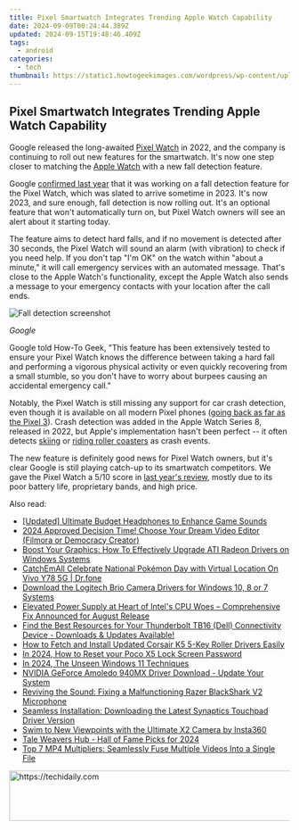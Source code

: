 ```yaml
---
title: Pixel Smartwatch Integrates Trending Apple Watch Capability
date: 2024-09-09T00:24:44.389Z
updated: 2024-09-15T19:48:46.409Z
tags:
  - android
categories:
  - tech
thumbnail: https://static1.howtogeekimages.com/wordpress/wp-content/uploads/2022/10/Google-Pixel-Watch-Review-11.jpg
---
```


## Pixel Smartwatch Integrates Trending Apple Watch Capability

Google released the long-awaited [Pixel Watch](https://facebook-video-recording.techidaily.com/repair-glitches-in-instagram-likescomments-for-2024/) in 2022, and the company is continuing to roll out new features for the smartwatch. It's now one step closer to matching the [Apple Watch](https://extra-information.techidaily.com/clearer-captures-await-with-next-gen-tracker-tech-for-2024/) with a new fall detection feature.

 Google [confirmed last year](https://fox-http.techidaily.com/in-2024-clear-water-footage-pro-techniques-for-gopro-underwater-scenes/) that it was working on a fall detection feature for the Pixel Watch, which was slated to arrive sometime in 2023\. It's now 2023, and sure enough, fall detection is now rolling out. It's an optional feature that won't automatically turn on, but Pixel Watch owners will see an alert about it starting today.

 The feature aims to detect hard falls, and if no movement is detected after 30 seconds, the Pixel Watch will sound an alarm (with vibration) to check if you need help. If you don't tap "I'm OK" on the watch within "about a minute," it will call emergency services with an automated message. That's close to the Apple Watch's functionality, except the Apple Watch also sends a message to your emergency contacts with your location after the call ends.

![Fall detection screenshot](https://static1.howtogeekimages.com/wordpress/wp-content/uploads/2023/02/FallDetect_1x1_NoDisclaimer_1-121-dragged.jpeg) 

_Google_

 Google told How-To Geek, "This feature has been extensively tested to ensure your Pixel Watch knows the difference between taking a hard fall and performing a vigorous physical activity or even quickly recovering from a small stumble, so you don't have to worry about burpees causing an accidental emergency call."

 Notably, the Pixel Watch is still missing any support for car crash detection, even though it is available on all modern Pixel phones ([going back as far as the Pixel 3](https://support.google.com/pixelphone/answer/7055029?hl=en#zippy=%2Cturn-on-car-crash-detection)). Crash detection was added in the Apple Watch Series 8, released in 2022, but Apple's implementation hasn't been perfect -- it often detects [skiing](https://www.macworld.com/article/1473802/apple-acknowledges-faulty-crash-detection-skiers.html) or [riding roller coasters](https://www.usatoday.com/story/tech/2022/10/10/iphone-14-roller-coaster-crash-detection/8235378001/) as crash events.

 The new feature is definitely good news for Pixel Watch owners, but it's clear Google is still playing catch-up to its smartwatch competitors. We gave the Pixel Watch a 5/10 score in [last year's review](https://facebook-video-recording.techidaily.com/repair-glitches-in-instagram-likescomments-for-2024/), mostly due to its poor battery life, proprietary bands, and high price.

<ins class="adsbygoogle"
     style="display:block"
     data-ad-format="autorelaxed"
     data-ad-client="ca-pub-7571918770474297"
     data-ad-slot="1223367746"></ins>

<ins class="adsbygoogle"
     style="display:block"
     data-ad-client="ca-pub-7571918770474297"
     data-ad-slot="8358498916"
     data-ad-format="auto"
     data-full-width-responsive="true"></ins>

<span class="atpl-alsoreadstyle">Also read:</span>
<div><ul>
<li><a href="https://on-screen-recording.techidaily.com/updated-ultimate-budget-headphones-to-enhance-game-sounds/"><u>[Updated] Ultimate Budget Headphones to Enhance Game Sounds</u></a></li>
<li><a href="https://on-screen-recording.techidaily.com/2024-approved-decision-time-choose-your-dream-video-editor-filmora-or-democracy-creator/"><u>2024 Approved Decision Time! Choose Your Dream Video Editor (Filmora or Democracy Creator)</u></a></li>
<li><a href="https://hardware-help.techidaily.com/boost-your-graphics-how-to-effectively-upgrade-ati-radeon-drivers-on-windows-systems/"><u>Boost Your Graphics: How To Effectively Upgrade ATI Radeon Drivers on Windows Systems</u></a></li>
<li><a href="https://change-location.techidaily.com/catchemall-celebrate-national-pokemon-day-with-virtual-location-on-vivo-y78-5g-drfone-by-drfone-virtual-android/"><u>CatchEmAll Celebrate National Pokémon Day with Virtual Location On Vivo Y78 5G | Dr.fone</u></a></li>
<li><a href="https://hardware-help.techidaily.com/download-the-logitech-brio-camera-drivers-for-windows-10-8-or-7-systems/"><u>Download the Logitech Brio Camera Drivers for Windows 10, 8 or 7 Systems</u></a></li>
<li><a href="https://hardware-help.techidaily.com/elevated-power-supply-at-heart-of-intels-cpu-woes-comprehensive-fix-announced-for-august-release/"><u>Elevated Power Supply at Heart of Intel's CPU Woes – Comprehensive Fix Announced for August Release</u></a></li>
<li><a href="https://hardware-help.techidaily.com/1722958101182-find-the-best-resources-for-your-thunderbolt-tb16-dell-connectivity-device-downloads-and-updates-available/"><u>Find the Best Resources for Your Thunderbolt TB16 (Dell) Connectivity Device - Downloads & Updates Available!</u></a></li>
<li><a href="https://hardware-help.techidaily.com/how-to-fetch-and-install-updated-corsair-k5-5-key-roller-drivers-easily/"><u>How to Fetch and Install Updated Corsair K5 5-Key Roller Drivers Easily</u></a></li>
<li><a href="https://easy-unlock-android.techidaily.com/in-2024-how-to-reset-your-poco-x5-lock-screen-password-by-drfone-android/"><u>In 2024, How to Reset your Poco X5 Lock Screen Password</u></a></li>
<li><a href="https://some-skills.techidaily.com/in-2024-the-unseen-windows-11-techniques/"><u>In 2024, The Unseen Windows 11 Techniques</u></a></li>
<li><a href="https://hardware-help.techidaily.com/nvidia-geforce-amoledo-940mx-driver-download-update-your-system/"><u>NVIDIA GeForce Amoledo 940MX Driver Download - Update Your System</u></a></li>
<li><a href="https://sound-issues.techidaily.com/reviving-the-sound-fixing-a-malfunctioning-razer-blackshark-v2-microphone/"><u>Reviving the Sound: Fixing a Malfunctioning Razer BlackShark V2 Microphone</u></a></li>
<li><a href="https://hardware-help.techidaily.com/seamless-installation-downloading-the-latest-synaptics-touchpad-driver-version/"><u>Seamless Installation: Downloading the Latest Synaptics Touchpad Driver Version</u></a></li>
<li><a href="https://buynow-help.techidaily.com/swim-to-new-viewpoints-with-the-ultimate-x2-camera-by-insta360/"><u>Swim to New Viewpoints with the Ultimate X2 Camera by Insta360</u></a></li>
<li><a href="https://vp-tips.techidaily.com/tale-weavers-hub-hall-of-fame-picks-for-2024/"><u>Tale Weavers Hub - Hall of Fame Picks for 2024</u></a></li>
<li><a href="https://blog-min.techidaily.com/top-7-mp4-multipliers-seamlessly-fuse-multiple-videos-into-a-single-file/"><u>Top 7 MP4 Multipliers: Seamlessly Fuse Multiple Videos Into a Single File</u></a></li>
</ul></div>

<!-- affiliate ads begin -->
<a href="https://zebaoaffiliateprogram.pxf.io/c/5597632/2137976/21526" target="_top" id="2137976">
  <img src="//a.impactradius-go.com/display-ad/21526-2137976" border="0" alt="https://techidaily.com" width="728" height="90"/>
</a>
<img height="0" width="0" src="https://zebaoaffiliateprogram.pxf.io/i/5597632/2137976/21526" style="position:absolute;visibility:hidden;" border="0" />
<!-- affiliate ads end -->

